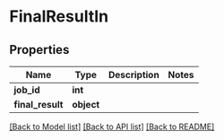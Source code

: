 # FinalResultIn


## Properties
Name | Type | Description | Notes
------------ | ------------- | ------------- | -------------
**job_id** | **int** |  | 
**final_result** | **object** |  | 

[[Back to Model list]](../README.md#documentation-for-models) [[Back to API list]](../README.md#documentation-for-api-endpoints) [[Back to README]](../README.md)


